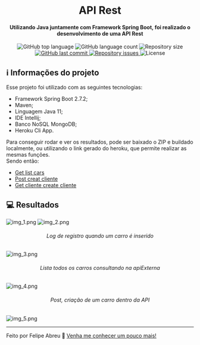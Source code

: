 <h1 align="center">
    API Rest
</h1>

<h4 align="center">
    Utilizando Java juntamente com Framework Spring Boot, foi realizado o desenvolvimento de uma API Rest
</h4>

<p align="center">
    <img alt="GitHub top language" src="https://img.shields.io/github/languages/top/felipe-abreu/assessment-felipe">
    <img alt="GitHub language count" src="https://img.shields.io/github/languages/count/felipe-abreu/assessment-felipe">
    <img alt="Repository size" src="https://img.shields.io/github/repo-size/Felipe-Abreu/assessment-felipe">
    <a href="https://github.com/Felipe-Abreu/assessment-felipe/commits/master">
        <img alt="GitHub last commit" src="https://img.shields.io/github/last-commit/felipe-abreu/assessment-felipe">
    </a>
    <a href="https://github.com/Felipe-Abreu/assessment-felipe/issues">
        <img alt="Repository issues" src="https://img.shields.io/github/issues/Felipe-Abreu/assessment-felipe">
    </a>
    <img alt="License" src="https://img.shields.io/badge/license-MIT-yellowgreen">
</p>

## :information_source: Informações do projeto

Esse projeto foi utilizado com as seguintes tecnologias:

- Framework Spring Boot 2.7.2;
- Maven;
- Linguagem Java 11;
- IDE Intellij;
- Banco NoSQL MongoDB;
- Heroku Cli App.

Para conseguir rodar e ver os resultados, pode ser baixado o ZIP e buildado localmente, ou utilizando o link gerado do heroku, que permite realizar as mesmas funções.
</br>
Sendo então:

- [Get list cars](https://assessment-felipe.herokuapp.com/api/listCars)
- [Post creat cliente](https://assessment-felipe.herokuapp.com/api/createCar)
- [Get cliente create cliente](https://assessment-felipe.herokuapp.com/api/logCars)

## :computer: Resultados

![img_1.png](img_1.png)
![img_2.png](img_2.png)
<h6 align="center">Log de registro quando um carro é inserido </h6>

![img_3.png](img_3.png)

<h6 align="center">Lista todos os carros consultando na apiExterna </h6>

![img_4.png](img_4.png)

<h6 align="center">Post, criação de um carro dentro da API</h6>

![img_5.png](img_5.png)

---
Feito por Felipe Abreu :wave: [Venha me conhecer um pouco mais!](https://www.linkedin.com/in/felipe-abreu)
